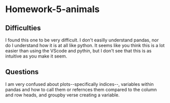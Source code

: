 # Homework-5-animals
## Difficulties

I found this one to be very difficult. I don't easilly understand pandas, nor do I understand how it is at all like python.  It seems like you think this is a lot easier than using the VScode and pythin, but I don't see that this is as intuitive as you make it seem. 

## Questions

I am very confused about plots--specifically indices--, variables within pandas and how to call them or refernces them compared to the column and row heads, and groupby verse creating a variable. 

